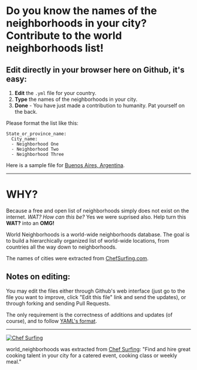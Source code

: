 # Do you know the names of the neighborhoods in your city? Contribute to the world neighborhoods list!

## Edit directly in your browser here on Github, it's easy:

1. **Edit** the `.yml` file for your country.
2. **Type** the names of the neighborhoods in your city.
3. **Done** - You have just made a contribution to humanity. Pat yourself on the back.

Please format the list like this:
````
State_or_province_name:
  City_name:
  - Neighborhood One
  - Neighborhood Two
  - Neighborhood Three
````

Here is a sample file for [Buenos Aires, Argentina](https://github.com/tute/world_neighborhoods/blob/master/data/Argentina.yml#L189).

---
# WHY?

Because a free and open list of neighborhoods simply does not exist on the internet.
_WAT? How can this be?_
Yes we were suprised also. Help turn this **WAT?** into an **OMG!**

World Neighborhoods is a world-wide neighborhoods database.
The goal is to build a hierarchically organized list of world-wide locations,
from countries all the way down to neighborhoods.

The names of cities were extracted from [ChefSurfing.com](https://chefsurfing.com/).

## Notes on editing:

You may edit the files either through Github's web interface (just go to the
file you want to improve, click "Edit this file" link and send the updates),
or through forking and sending Pull Requests.

The only requirement is the correctness of additions and updates (of course),
and to follow [YAML's format](http://en.wikipedia.org/wiki/YAML#Language_elements).

---

[![Chef Surfing](https://chefsurfing.com/images/embed/logos/chef_surfing_header_logo_medium_red.png)](https://chefsurfing.com/)

world_neighborhoods was extracted from [Chef Surfing](https://chefsurfing.com/):
"Find and hire great cooking talent in your city for a catered event, cooking
class or weekly meal."
